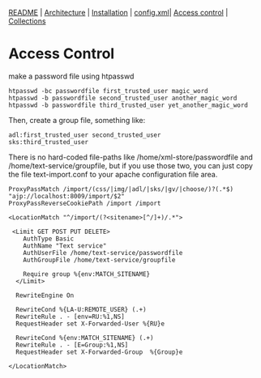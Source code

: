 [README](../README.md) | [Architecture](../ARCHITECTURE.md) | [Installation](../INSTALL.md) | [config.xml](../CONFIG.md)| [Access control](../htaccess/README.md) | [Collections](../collections/README.md)


# Access Control

make a password file using htpasswd

```
htpasswd -bc passwordfile first_trusted_user magic_word
htpasswd -b passwordfile second_trusted_user another_magic_word
htpasswd -b passwordfile third_trusted_user yet_another_magic_word
```

Then, create a group file, something like:

```
adl:first_trusted_user second_trusted_user
sks:third_trusted_user
```

There is no hard-coded file-paths like  /home/xml-store/passwordfile and /home/text-service/groupfile, but if you use those two, you can just copy the file text-import.conf to your apache configuration file area.

```
ProxyPassMatch /import/(css/|img/|adl/|sks/|gv/|choose/)?(.*$) "ajp://localhost:8009/import/$2"
ProxyPassReverseCookiePath /import /import

<LocationMatch "^/import/(?<sitename>[^/]+)/.*">

 <Limit GET POST PUT DELETE>
    AuthType Basic
    AuthName "Text service"
    AuthUserFile /home/text-service/passwordfile
    AuthGroupFile /home/text-service/groupfile

    Require group %{env:MATCH_SITENAME}	
  </Limit>

  RewriteEngine On

  RewriteCond %{LA-U:REMOTE_USER} (.+)
  RewriteRule . - [env=RU:%1,NS]
  RequestHeader set X-Forwarded-User %{RU}e

  RewriteCond %{env:MATCH_SITENAME} (.+)
  RewriteRule . - [E=Group:%1,NS]
  RequestHeader set X-Forwarded-Group  %{Group}e

</LocationMatch>
```
